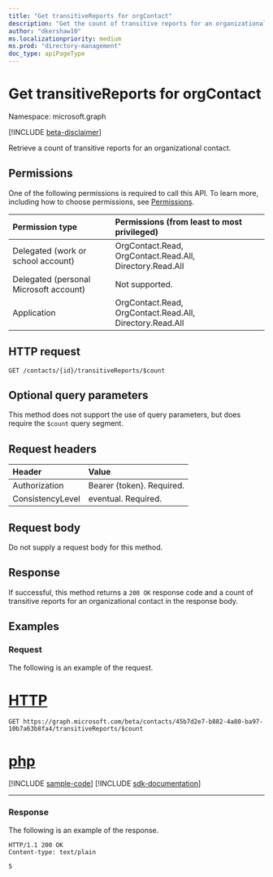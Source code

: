 ```yaml
---
title: "Get transitiveReports for orgContact"
description: "Get the count of transitive reports for an organizational contact."
author: "dkershaw10"
ms.localizationpriority: medium
ms.prod: "directory-management"
doc_type: apiPageType
---
```


# Get transitiveReports for orgContact

Namespace: microsoft.graph

[!INCLUDE [beta-disclaimer](../../includes/beta-disclaimer.md)]

Retrieve a count of transitive reports for an organizational contact.

## Permissions

One of the following permissions is required to call this API. To learn more, including how to choose permissions, see [Permissions](/graph/permissions-reference).


| Permission type | Permissions (from least to most privileged) |
|:--------------------|:---------------------------------------------------------|
| Delegated (work or school account) | OrgContact.Read, OrgContact.Read.All, Directory.Read.All |
| Delegated (personal Microsoft account) | Not supported. |
| Application | OrgContact.Read, OrgContact.Read.All, Directory.Read.All |

## HTTP request

<!-- { "blockType": "ignored" } -->
```http
GET /contacts/{id}/transitiveReports/$count
```

## Optional query parameters

This method does not support the use of query parameters, but does require the `$count` query segment.

## Request headers

| Header       | Value |
|:---------------|:--------|
| Authorization  | Bearer {token}. Required.  |
| ConsistencyLevel | eventual. Required. |

## Request body

Do not supply a request body for this method.

## Response

If successful, this method returns a `200 OK` response code and a count of transitive reports for an organizational contact in the response body.

## Examples

### Request

The following is an example of the request.


# [HTTP](#tab/http)
<!-- {
  "blockType": "request",
  "name": "get_transitivereports"
}-->
```msgraph-interactive
GET https://graph.microsoft.com/beta/contacts/45b7d2e7-b882-4a80-ba97-10b7a63b8fa4/transitiveReports/$count
```

# [php](#tab/php)
[!INCLUDE [sample-code](../includes/snippets/php/get-transitivereports-php-snippets.md)]
[!INCLUDE [sdk-documentation](../includes/snippets/snippets-sdk-documentation-link.md)]

---


### Response

The following is an example of the response.
<!-- {
  "blockType": "response"
} -->
```http
HTTP/1.1 200 OK
Content-type: text/plain

```

`5`


<!-- uuid: 8fcb5dbc-d5aa-4681-8e31-b001d5168d79
2015-10-25 14:57:30 UTC -->
<!--
{
  "type": "#page.annotation",
  "description": "Get transitiveReports",
  "keywords": "",
  "section": "documentation",
  "tocPath": "",
  "suppressions": [
  ]
}
-->
